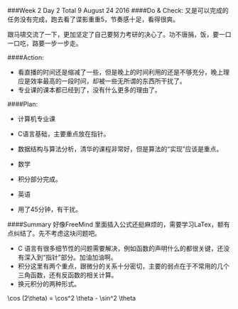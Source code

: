 ###Week 2 Day 2 Total 9 August 24 2016
####Do & Check:
又是可以完成的任务没有完成，跑去看了谍影重重5，节奏感十足，看得很爽。

跟马啸交流了一下，更加坚定了自己要努力考研的决心了。功不唐捐，饭，要一口一口吃，路要一步一步走。

####Action: 
+ 看直播的时间还是缩减了一些，但是晚上的时间利用的还是不够充分，晚上理应是效率最高的一段时间，却被一些无所谓的东西所干扰了。
+ 专业课的课本都已经到了，没有什么更多的理由了。

####Plan:
+ 计算机专业课
 + C语言基础，主要重点放在指针。
 + 数据结构与算法分析，清华的课程非常好，但是算法的“实现”应该是重点。
+ 数学
 + 积分部分完成。

+ 英语
 + 用了45分钟，有干扰。

####Summary
好像FreeMind 里面插入公式还挺麻烦的，需要学习LaTex，额有点纠结了。先不考虑这块问题吧。

+ C 语言有很多细节性的问题需要解决，例如函数的声明什么的都很关键，还没有深入到“指针”部分。加油加油啊。
+ 积分这里有两个重点，跟微分的关系十分密切，主要的弱点在于不常用的几个三角函数，还有反函数的相关计算。
+ 换元积分的两种形式。

\cos (2\theta) = \cos^2 \theta - \sin^2 \theta